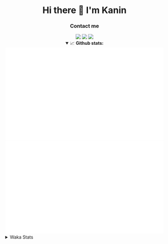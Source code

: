 <div align="center">
 <h1>Hi there 👋 I'm Kanin</h1>
 <h3>Contact me</h3>
 <a href="mailto:im@kanin.dev"><img src="https://img.shields.io/badge/gmail-%23D14836.svg?&style=for-the-badge&logo=gmail&logoColor=white"/></a>
 <a href="https://twitter.com/KaninDev"><img src="https://img.shields.io/badge/twitter-%231DA1F2.svg?&style=for-the-badge&logo=twitter&logoColor=white"/></a>
 <a href="https://www.linkedin.com/in/KaninDev"><img src="https://img.shields.io/badge/linkedin-%230077B5.svg?&style=for-the-badge&logo=linkedin&logoColor=white"/></a>
<details open>
  <summary>📈 <b>Github stats:</b></summary>
  <img src="https://github.com/Kanin/Kanin/blob/master/scripts/GitHubStats/generated/overview.svg"/>
  <img src="https://github.com/Kanin/Kanin/blob/master/scripts/GitHubStats/generated/languages.svg"/>
</details>
</div>

<details>
 <summary>Waka Stats</summary>

<!--START_SECTION:waka-->
![Profile Views](http://img.shields.io/badge/Profile%20Views-3-blue)

![Lines of code](https://img.shields.io/badge/From%20Hello%20World%20I%27ve%20Written-30799%20lines%20of%20code-blue)

**🐱 My Github Data** 

> 🏆 70 Contributions in the Year 2021
 > 
> 📦 34.5 kB Used in Github's Storage 
 > 
> 🚫 Not Opted to Hire
 > 
> 📜 8 Public Repositories 
 > 
> 🔑 5 Private Repositories  
 > 
**I'm an Early 🐤** 

```text
🌞 Morning    93 commits     █████░░░░░░░░░░░░░░░░░░░░   20.67% 
🌆 Daytime    141 commits    ███████░░░░░░░░░░░░░░░░░░   31.33% 
🌃 Evening    107 commits    ██████░░░░░░░░░░░░░░░░░░░   23.78% 
🌙 Night      109 commits    ██████░░░░░░░░░░░░░░░░░░░   24.22%

```
📅 **I'm Most Productive on Monday** 

```text
Monday       90 commits     █████░░░░░░░░░░░░░░░░░░░░   20.0% 
Tuesday      49 commits     ██░░░░░░░░░░░░░░░░░░░░░░░   10.89% 
Wednesday    87 commits     ████░░░░░░░░░░░░░░░░░░░░░   19.33% 
Thursday     55 commits     ███░░░░░░░░░░░░░░░░░░░░░░   12.22% 
Friday       47 commits     ██░░░░░░░░░░░░░░░░░░░░░░░   10.44% 
Saturday     50 commits     ██░░░░░░░░░░░░░░░░░░░░░░░   11.11% 
Sunday       72 commits     ████░░░░░░░░░░░░░░░░░░░░░   16.0%

```


📊 **This Week I Spent My Time On** 

```text
⌚︎ Time Zone: America/New_York

💬 Programming Languages: 
Python                   15 hrs 18 mins      ██████████████████████░░░   88.75% 
SCSS                     1 hr 44 mins        ██░░░░░░░░░░░░░░░░░░░░░░░   10.09% 
SQL                      7 mins              ░░░░░░░░░░░░░░░░░░░░░░░░░   0.69% 
YAML                     2 mins              ░░░░░░░░░░░░░░░░░░░░░░░░░   0.28% 
Other                    1 min               ░░░░░░░░░░░░░░░░░░░░░░░░░   0.18%

🔥 Editors: 
PyCharm                  15 hrs 29 mins      ██████████████████████░░░   89.91% 
IntelliJ                 1 hr 44 mins        ██░░░░░░░░░░░░░░░░░░░░░░░   10.09%

🐱‍💻 Projects: 
CGLS                     15 hrs 25 mins      ██████████████████████░░░   89.5% 
Kanin                    1 hr 44 mins        ██░░░░░░░░░░░░░░░░░░░░░░░   10.09% 
Naila.py                 4 mins              ░░░░░░░░░░░░░░░░░░░░░░░░░   0.41%

💻 Operating System: 
Linux                    17 hrs 14 mins      █████████████████████████   100.0%

```

**I Mostly Code in Python** 

```text
Python                   20 repos            ███████████████████░░░░░░   76.92% 
JavaScript               3 repos             ███░░░░░░░░░░░░░░░░░░░░░░   11.54% 
Kotlin                   1 repo              █░░░░░░░░░░░░░░░░░░░░░░░░   3.85% 
HTML                     1 repo              █░░░░░░░░░░░░░░░░░░░░░░░░   3.85% 
Java                     1 repo              █░░░░░░░░░░░░░░░░░░░░░░░░   3.85%

```


**Timeline**

![Chart not found](https://raw.githubusercontent.com/Kanin/Kanin/master/charts/bar_graph.png) 


<!--END_SECTION:waka-->
</details>
